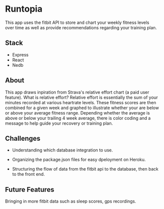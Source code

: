 # Runtopia

This app uses the fitbit API to store and chart your weekly fitness levels over time as well as provide recommendations regarding your training plan.

## Stack

- Express
- React
- Nedb

## About
This app draws inpiration from Strava's relative effort chart (a paid user feature). What is relative effort? Relative effort is essentially the sum of your minutes recorded at various heartrate levels. These fitness scores are then combined for a given week and graphed to illustrate whether your are below or above your average fitness range. Depending whether the average is above or below your trailing 4 week average, there is color coding and a message to help guide your recovery or training plan. 

## Challenges

- Understanding which database integration to use.

- Organizing the package.json files for easy dpeloyment on Heroku.

- Structuring the flow of data from the fitbit api to the database, then back to the front end.

## Future Features

Bringing in more fitbit data such as sleep scores, gps recordings.
